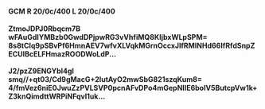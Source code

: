 #### GCM R 20/0c/400 L 20/0c/400
**ZtmoJDPJ0Rbqcm7B**<br/>**wFAuGdIYMBzb0GwdDPjpwRG3vVhfiMQ8KIjbxWLpSPM=**<br/>**8s8tCIq9pSBvPf6HmnAEV7wfvXLVqkMGrnOccxJlfRMINHd66IfRfdSnpZECUlBcELFHmazROODWoLdP...**<br/><br/>
**J2/pzZ9ENGYbl4gI**<br/>**smq//+qt03/Cd9gMacG+2IutAyO2mwSbG821szqKum8=**<br/>**4/fmVez6niE0JwuZzPVLSVP0pcnAFvDPo4mGepNIIE6bolV5ButcpVw1k+Z3knQimdttWRPiNFqvl1uk...**